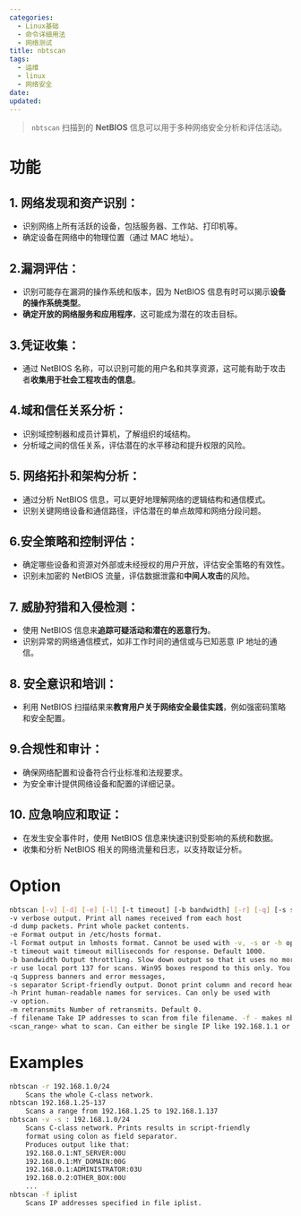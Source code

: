 ```yaml
---
categories:
  - Linux基础
  - 命令详细用法
  - 网络测试
title: nbtscan
tags:
  - 运维
  - linux
  - 网络安全
date:
updated:
---
```


> `nbtscan` 扫描到的 **NetBIOS** 信息可以用于多种网络安全分析和评估活动。

# 功能

## 1. 网络发现和资产识别：

- 识别网络上所有活跃的设备，包括服务器、工作站、打印机等。
- 确定设备在网络中的物理位置（通过 MAC 地址）。

## 2.漏洞评估：

- 识别可能存在漏洞的操作系统和版本，因为 NetBIOS 信息有时可以揭示**设备的操作系统类型**。
- **确定开放的网络服务和应用程序**，这可能成为潜在的攻击目标。

## 3.凭证收集：

- 通过 NetBIOS 名称，可以识别可能的用户名和共享资源，这可能有助于攻击者**收集用于社会工程攻击的信息**。

## 4.域和信任关系分析：

- 识别域控制器和成员计算机，了解组织的域结构。
- 分析域之间的信任关系，评估潜在的水平移动和提升权限的风险。

## 5. 网络拓扑和架构分析：

- 通过分析 NetBIOS 信息，可以更好地理解网络的逻辑结构和通信模式。
- 识别关键网络设备和通信路径，评估潜在的单点故障和网络分段问题。

## 6.安全策略和控制评估：

- 确定哪些设备和资源对外部或未经授权的用户开放，评估安全策略的有效性。
- 识别未加密的 NetBIOS 流量，评估数据泄露和**中间人攻击**的风险。

## 7. 威胁狩猎和入侵检测：

- 使用 NetBIOS 信息来**追踪可疑活动和潜在的恶意行为**。
- 识别异常的网络通信模式，如非工作时间的通信或与已知恶意 IP 地址的通信。

## 8. 安全意识和培训：

- 利用 NetBIOS 扫描结果来**教育用户关于网络安全最佳实践**，例如强密码策略和安全配置。

## 9.合规性和审计：

- 确保网络配置和设备符合行业标准和法规要求。
- 为安全审计提供网络设备和配置的详细记录。

## 10. 应急响应和取证：

- 在发生安全事件时，使用 NetBIOS 信息来快速识别受影响的系统和数据。
- 收集和分析 NetBIOS 相关的网络流量和日志，以支持取证分析。

# Option

```bash
nbtscan [-v] [-d] [-e] [-l] [-t timeout] [-b bandwidth] [-r] [-q] [-s separator] [-m retransmits] (-f filename)|(<scan_range>) 
-v verbose output. Print all names received from each host 
-d dump packets. Print whole packet contents. 
-e Format output in /etc/hosts format. 
-l Format output in lmhosts format. Cannot be used with -v, -s or -h options. 
-t timeout wait timeout milliseconds for response. Default 1000. 
-b bandwidth Output throttling. Slow down output so that it uses no more that bandwidth bps. Useful on slow links, so that ougoing queries donot get dropped. 
-r use local port 137 for scans. Win95 boxes respond to this only. You need to be root to use this option on Unix. 
-q Suppress banners and error messages, 
-s separator Script-friendly output. Donot print column and record headers, separate fields with separator. 
-h Print human-readable names for services. Can only be used with 
-v option. 
-m retransmits Number of retransmits. Default 0. 
-f filename Take IP addresses to scan from file filename. -f - makes nbtscan take IP addresses from stdin. 
<scan_range> what to scan. Can either be single IP like 192.168.1.1 or range of addresses in one of two forms: xxx.xxx.xxx.xxx/xx or xxx.xxx.xxx.xxx-xxx.
```

# Examples

```bash
nbtscan -r 192.168.1.0/24
    Scans the whole C-class network.
nbtscan 192.168.1.25-137
    Scans a range from 192.168.1.25 to 192.168.1.137
nbtscan -v -s : 192.168.1.0/24
    Scans C-class network. Prints results in script-friendly
    format using colon as field separator.
    Produces output like that:
    192.168.0.1:NT_SERVER:00U
    192.168.0.1:MY_DOMAIN:00G
    192.168.0.1:ADMINISTRATOR:03U
    192.168.0.2:OTHER_BOX:00U
    ...
nbtscan -f iplist
    Scans IP addresses specified in file iplist.
```